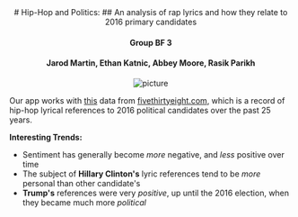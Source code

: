 <center>
# Hip-Hop and Politics:
## An analysis of rap lyrics and how they relate to 2016 primary candidates


#### Group BF 3
#### Jarod Martin, Ethan Katnic, Abbey Moore, Rasik Parikh

![picture](https://i.imgur.com/diy88vX.jpg)
</center>

  Our app works with [this](https://github.com/fivethirtyeight/data/tree/master/hip-hop-candidate-lyrics) data from [fivethirtyeight.com]("http://fivethirtyeight.com/"), which is a record of hip-hop lyrical references to 2016 political candidates over the past 25 years.
  
**Interesting Trends:** 
- Sentiment has generally become _more_ negative, and _less_ positive over time
- The subject of **Hillary Clinton's** lyric references tend to be _more_ personal than other candidate's
- **Trump's** references were very _positive_, up until the 2016 election, when they became much more _political_
